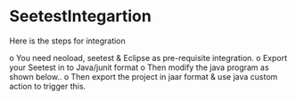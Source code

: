 # SeetestIntegartion

Here is the steps for integration 
  
o   You need neoload, seetest &  Eclipse   as pre-requisite integration. 
o   Export your Seetest in to Java/junit format 
o   Then modify the java program  as shown below.. 
o   Then export the project in jaar format & use java custom action to trigger this. 

